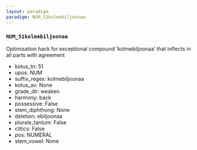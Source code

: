 ```yaml
---
layout: paradigm
paradigm: NUM_51kolmebiljoonaa
---
```

### ` NUM_51kolmebiljoonaa `

Optimisation hack for exceptional compound ’kolmebiljoonaa’ that inflects in all parts with agreement
* kotus_tn: 51
* upos: NUM
* suffix_regex: kolmebiljoonaa
* kotus_av: None
* grade_dir: weaken
* harmony: back
* possessive: False
* stem_diphthong: None
* deletion: ebiljoonaa
* plurale_tantum: False
* clitics: False
* pos: NUMERAL
* stem_vowel: None

